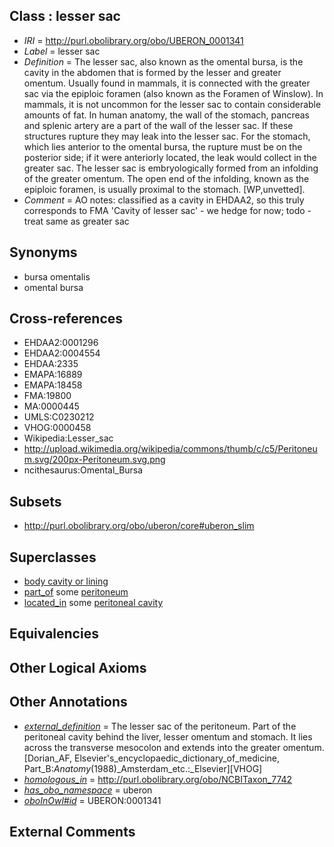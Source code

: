 
## Class : lesser sac

 * *IRI* = http://purl.obolibrary.org/obo/UBERON_0001341
 * *Label* = lesser sac
 * *Definition* = The lesser sac, also known as the omental bursa, is the cavity in the abdomen that is formed by the lesser and greater omentum. Usually found in mammals, it is connected with the greater sac via the epiploic foramen (also known as the Foramen of Winslow). In mammals, it is not uncommon for the lesser sac to contain considerable amounts of fat. In human anatomy, the wall of the stomach, pancreas and splenic artery are a part of the wall of the lesser sac. If these structures rupture they may leak into the lesser sac. For the stomach, which lies anterior to the omental bursa, the rupture must be on the posterior side; if it were anteriorly located, the leak would collect in the greater sac. The lesser sac is embryologically formed from an infolding of the greater omentum. The open end of the infolding, known as the epiploic foramen, is usually proximal to the stomach. [WP,unvetted].
 * *Comment* = AO notes: classified as a cavity in EHDAA2, so this truly corresponds to FMA 'Cavity of lesser sac' - we hedge for now; todo - treat same as greater sac

## Synonyms

 * bursa omentalis
 * omental bursa

## Cross-references

 * EHDAA2:0001296
 * EHDAA2:0004554
 * EHDAA:2335
 * EMAPA:16889
 * EMAPA:18458
 * FMA:19800
 * MA:0000445
 * UMLS:C0230212
 * VHOG:0000458
 * Wikipedia:Lesser_sac
 * http://upload.wikimedia.org/wikipedia/commons/thumb/c/c5/Peritoneum.svg/200px-Peritoneum.svg.png
 * ncithesaurus:Omental_Bursa

## Subsets

 * http://purl.obolibrary.org/obo/uberon/core#uberon_slim

## Superclasses

 * [body cavity or lining](../../UBERON/58/UBERON_0004458.md)
 * [part_of](../../BFO/50/BFO_0000050.md) some [peritoneum](../../UBERON/58/UBERON_0002358.md)
 * [located_in](../../RO/25/RO_0001025.md) some [peritoneal cavity](../../UBERON/79/UBERON_0001179.md)

## Equivalencies


## Other Logical Axioms


## Other Annotations

 * *[external_definition](../../UBPROP/01/UBPROP_0000001.md)* = The lesser sac of the peritoneum. Part of the peritoneal cavity behind the liver, lesser omentum and stomach. It lies across the transverse mesocolon and extends into the greater omentum. [Dorian_AF, Elsevier's_encyclopaedic_dictionary_of_medicine, Part_B:_Anatomy_(1988)_Amsterdam_etc.:_Elsevier][VHOG]
 * *[homologous_in](../../core#homologous/in/core#homologous_in.md)* = http://purl.obolibrary.org/obo/NCBITaxon_7742
 * *[has_obo_namespace](../../ce/oboInOwl#hasOBONamespace.md)* = uberon
 * *[oboInOwl#id](../../id/oboInOwl#id.md)* = UBERON:0001341

## External Comments

